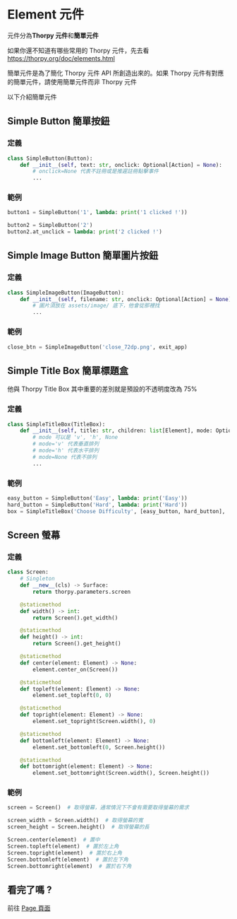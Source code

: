 # Element 元件

元件分為**Thorpy 元件**和**簡單元件**

如果你還不知道有哪些常用的 Thorpy 元件，先去看 <https://thorpy.org/doc/elements.html>

簡單元件是為了簡化 Thorpy 元件 API 所創造出來的。如果 Thorpy 元件有對應的簡單元件，請使用簡單元件而非 Thorpy 元件

以下介紹簡單元件

## Simple Button 簡單按鈕

### 定義

```py
class SimpleButton(Button):
    def __init__(self, text: str, onclick: Optional[Action] = None):
        # onclick=None 代表不註冊或是推遲註冊點擊事件
        ...
```

### 範例

```py
button1 = SimpleButton('1', lambda: print('1 clicked !'))

button2 = SimpleButton('2')
button2.at_unclick = lambda: print('2 clicked !')
```

## Simple Image Button 簡單圖片按鈕


### 定義

```py
class SimpleImageButton(ImageButton):
    def __init__(self, filename: str, onclick: Optional[Action] = None):
        # 圖片須放在 assets/image/ 底下，他會從那裡找
        ...
```

### 範例

```py
close_btn = SimpleImageButton('close_72dp.png', exit_app)
```

## Simple Title Box 簡單標題盒

他與 Thorpy Title Box 其中重要的差別就是預設的不透明度改為 75%

### 定義

```py
class SimpleTitleBox(TitleBox):
    def __init__(self, title: str, children: list[Element], mode: Optional[str] = 'v'):
        # mode 可以是 'v', 'h', None
        # mode='v' 代表垂直排列
        # mode='h' 代表水平排列
        # mode=None 代表不排列
        ...
```

### 範例

```py
easy_button = SimpleButton('Easy', lambda: print('Easy'))
hard_button = SimpleButton('Hard', lambda: print('Hard'))
box = SimpleTitleBox('Choose Difficulty', [easy_button, hard_button], 'h')
```

## Screen 螢幕

### 定義

```py
class Screen:
    # Singleton
    def __new__(cls) -> Surface:
        return thorpy.parameters.screen

    @staticmethod
    def width() -> int:
        return Screen().get_width()

    @staticmethod
    def height() -> int:
        return Screen().get_height()

    @staticmethod
    def center(element: Element) -> None:
        element.center_on(Screen())

    @staticmethod
    def topleft(element: Element) -> None:
        element.set_topleft(0, 0)

    @staticmethod
    def topright(element: Element) -> None:
        element.set_topright(Screen.width(), 0)

    @staticmethod
    def bottomleft(element: Element) -> None:
        element.set_bottomleft(0, Screen.height())

    @staticmethod
    def bottomright(element: Element) -> None:
        element.set_bottomright(Screen.width(), Screen.height())
```

### 範例

```py
screen = Screen()  # 取得螢幕，通常情況下不會有需要取得螢幕的需求

screen_width = Screen.width()  # 取得螢幕的寬
screen_height = Screen.height()  # 取得螢幕的長

Screen.center(element)  # 置中
Screen.topleft(element)  # 置於左上角
Screen.topright(element)  # 置於右上角
Screen.bottomleft(element)  # 置於左下角
Screen.bottomright(element)  # 置於右下角
```

## 看完了嗎 ?

前往 [Page 頁面](page.md)